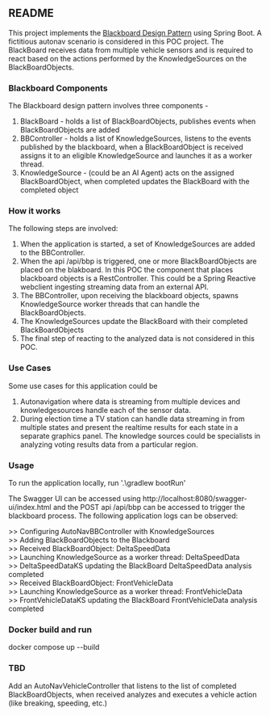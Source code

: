 ## README

This project implements the [Blackboard Design Pattern](https://en.wikipedia.org/wiki/Blackboard_(design_pattern)) using Spring Boot. A fictitious autonav scenario is considered in this POC project. The BlackBoard receives data from multiple vehicle sensors and is required to react based on the actions performed by the KnowledgeSources on the BlackBoardObjects.


### Blackboard Components

The Blackboard design pattern involves three components - 
1. BlackBoard - holds a list of BlackBoardObjects, publishes events when BlackBoardObjects are added
2. BBController - holds a list of KnowledgeSources, listens to the events published by the blackboard, when a BlackBoardObject is received assigns it to an eligible KnowledgeSource and launches it as a worker thread.
3. KnowledgeSource - (could be an AI Agent) acts on the assigned BlackBoardObject, when completed updates the BlackBoard with the completed object


### How it works

The following steps are involved:

1. When the application is started, a set of KnowledgeSources are added to the BBController.<br>
2. When the api /api/bbp is triggered, one or more BlackBoardObjects are placed on the blakboard. In this POC the component that places blackboard objects is a RestController. This could be a Spring Reactive webclient ingesting streaming data from an external API.<br>
3. The BBController, upon receiving the blackboard objects, spawns KnowledgeSource worker threads that can handle the BlackBoardObjects.<br>
4. The KnowledgeSources update the BlackBoard with their completed BlackBoardObjects
5. The final step of reacting to the analyzed data is not considered in this POC.


### Use Cases

Some use cases for this application could be

1. Autonavigation where data is streaming from multiple devices and knowledgesources handle each of the sensor data.
2. During election time a TV station can handle data streaming in from multiple states and present the realtime results for each state in a separate graphics panel. The knowledge sources could be specialists in analyzing voting results data from a particular region.


### Usage

To run the application locally, run '.\gradlew bootRun'

The Swagger UI can be accessed using http://localhost:8080/swagger-ui/index.html and the POST api /api/bbp can be accessed to trigger the blackboard process. The following application logs can be observed:

&gt;&gt; Configuring AutoNavBBController with KnowledgeSources<br>
&gt;&gt; Adding BlackBoardObjects to the Blackboard<br>
&gt;&gt; Received BlackBoardObject: DeltaSpeedData<br>
&gt;&gt; Launching KnowledgeSource as a worker thread: DeltaSpeedData<br>
&gt;&gt; DeltaSpeedDataKS updating the BlackBoard DeltaSpeedData analysis completed<br>
&gt;&gt; Received BlackBoardObject: FrontVehicleData<br>
&gt;&gt; Launching KnowledgeSource as a worker thread: FrontVehicleData<br>
&gt;&gt; FrontVehicleDataKS updating the BlackBoard FrontVehicleData analysis completed<br>


### Docker build and run

docker compose up --build


### TBD


Add an AutoNavVehicleController that listens to the list of completed BlackBoardObjects, when received analyzes and executes a vehicle action (like breaking, speeding, etc.)

